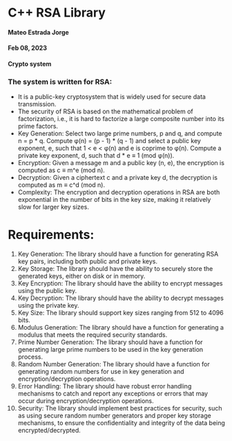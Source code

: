 # C++ RSA Library

#### Mateo Estrada Jorge
#### Feb 08, 2023
#### Crypto system

### The system is written for RSA:
- It is a public-key cryptosystem that is widely used for secure data transmission.
- The security of RSA is based on the mathematical problem of factorization, i.e., it is hard to factorize a large composite number into its prime factors.
- Key Generation: Select two large prime numbers, p and q, and compute n = p * q. Compute φ(n) = (p - 1) * (q - 1) and select a public key exponent, e, such that 1 < e < φ(n) and e is coprime to φ(n). Compute a private key exponent, d, such that d * e ≡ 1 (mod φ(n)).
- Encryption: Given a message m and a public key (n, e), the encryption is computed as c ≡ m^e (mod n).
- Decryption: Given a ciphertext c and a private key d, the decryption is computed as m ≡ c^d (mod n).
- Complexity: The encryption and decryption operations in RSA are both exponential in the number of bits in the key size, making it relatively slow for larger key sizes.

# Requirements:
1. Key Generation: The library should have a function for generating RSA key pairs, including both public and private keys.
2. Key Storage: The library should have the ability to securely store the generated keys, either on disk or in memory.
3. Key Encryption: The library should have the ability to encrypt messages using the public key.
4. Key Decryption: The library should have the ability to decrypt messages using the private key.
5. Key Size: The library should support key sizes ranging from 512 to 4096 bits.
6. Modulus Generation: The library should have a function for generating a modulus that meets the required security standards.
7. Prime Number Generation: The library should have a function for generating large prime numbers to be used in the key generation process.
8. Random Number Generation: The library should have a function for generating random numbers for use in key generation and encryption/decryption operations.
9. Error Handling: The library should have robust error handling mechanisms to catch and report any exceptions or errors that may occur during encryption/decryption operations.
10. Security: The library should implement best practices for security, such as using secure random number generators and proper key storage mechanisms, to ensure the confidentiality and integrity of the data being encrypted/decrypted.
